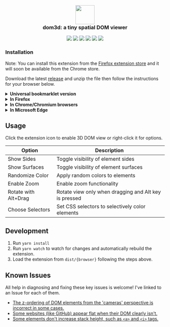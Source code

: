 <div align="center">
  <img width="60" height="60" src="https://github.com/OrionReed/dom3d/assets/16704290/126a738c-1a22-43ac-a209-b465afe73b17"/>
  <h3 style="margin-top: 0;">dom3d: a tiny spatial DOM viewer</h3>
  <img src="https://img.shields.io/badge/Chrome-Supported-brightgreen">
  <img src="https://img.shields.io/badge/Firefox-Supported-brightgreen">
  <img src="https://img.shields.io/badge/Microsoft%20Edge-Supported-brightgreen">
  <img src="https://img.shields.io/badge/Opera-Supported-brightgreen">
  <img src="https://img.shields.io/badge/Brave-Supported-brightgreen">
  <img src="https://img.shields.io/badge/Safari-Unsupported-red">
</div> 


### Installation
Note: You can install this extension from the [Firefox extension store](https://addons.mozilla.org/en-US/firefox/addon/dom3d/) and it will soon be available from the Chrome store.

Download the latest [release](https://github.com/OrionReed/dom3d/releases) and unzip the file then follow the instructions for your browser below.

<details>
<summary><b>Universal bookmarklet version</b></summary>
Simply prefix this code with `javascript:` and save it as a bookmark on Chrome or Firefox. This is a 1-1 equivalent to the full extension with the default configuration.

```js
(()=>{let e=t=>[...t.children].reduce((t,n)=>Math.max(t,e(n)),0)+1,t=e(document.body),n=(e,n=0,o=0)=>`hsl(${n}, 75%, ${Math.min(10+e*(1+60/t),90)+o}%)`,o=document.body;o.style.overflow="visible",o.style.transformStyle="preserve-3d",o.style.perspective=1e4;let r=window.innerWidth/2,i=window.innerHeight/2;o.style.perspectiveOrigin=o.style.transformOrigin=`${r}px ${i}px`,function e(t,o,r,i){for(let l=t.childNodes,s=l.length,d=0;d<s;d++){let s=l[d];if(1!==s.nodeType)continue;let f=n(o,190,-5);Object.assign(s.style,{transform:"translateZ(20px)",overflow:"visible",transformStyle:"preserve-3d",backgroundColor:f});let a=r,c=i;s.offsetParent===t&&(a+=t.offsetLeft,c+=t.offsetTop),e(s,o+1,a,c)}}(o,0,0,0),document.addEventListener("mousemove",e=>{let t=180*(1-e.clientY/window.innerHeight)-90,n=180*e.clientX/window.innerWidth-90;o.style.transform=`rotateX(${t}deg) rotateY(${n}deg)`})})();
```
</details>

<details>
<summary><b>In Firefox</b></summary>
1. Go to `about:debugging#/runtime/this-firefox`
2. Click "Load Temporary Addon"
3. Select `manifest.json` in the downloaded folder
4. Extension should now be installed, you can find it in the top right extensions menu (puzzle piece icon) and pin it if desired
</details>

<details>
<summary><b>In Chrome/Chromium browsers</b></summary>
1. Go to `chrome://extensions`
2. Enable "Developer Mode" in the top right
3. Click "Load Unpacked"
4. Select the downloaded folder
5. Extension should now be installed, you can find it in the top right extensions menu (puzzle piece icon) and pin it if desired  

**Specific Chromium browsers may have additional steps.**
- In Opera, enable "Allow access to search page results"
</details>

<details>
<summary><b>In Microsoft Edge</b></summary>
1. Go to `edge://extensions`
2. Click "Load Unpacked"
3. Select the downloaded folder. Please use the Chrome version of the extension.
4. Extension should now be installed, you can find it in the top right extensions menu (puzzle piece icon) and pin it if desired
</details>

## Usage
Click the extension icon to enable 3D DOM view or right-click it for options.

| Option                | Description                                            |
|-----------------------|--------------------------------------------------------|
| Show Sides            | Toggle visibility of element sides                     |
| Show Surfaces         | Toggle visibility of element surfaces                  |
| Randomize Color       | Apply random colors to elements                        |
| Enable Zoom           | Enable zoom functionality                              |
| Rotate with Alt+Drag  | Rotate view only when dragging and Alt key is pressed  |
| Choose Selectors      | Set CSS selectors to selectively color elements        |

## Development
1. Run `yarn install`
2. Run `yarn watch` to watch for changes and automatically rebuild the extension.
3. Load the extension from `dist/{browser}` following the steps above.

## Known Issues
All help in diagnosing and fixing these key issues is welcome! I've linked to an Issue for each of them.
- [The z-ordering of DOM elements from the 'cameras' perspective is incorrect in some cases.](https://github.com/OrionReed/dom3d/issues/9)
- [Some websites (like GitHub) appear flat when their DOM clearly isn't.](https://github.com/OrionReed/dom3d/issues/10)
- [Some elements don't increase stack height, such as `<a>` and `<i>` tags.](https://github.com/OrionReed/dom3d/issues/11)
